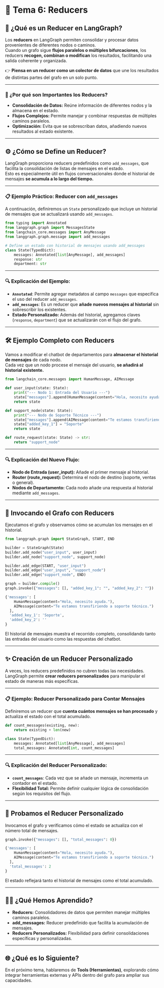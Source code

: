 # 🔄 Tema 6: Reducers

## 🚀 ¿Qué es un Reducer en LangGraph?  

Los **reducers** en LangGraph permiten consolidar y procesar datos provenientes de diferentes nodos o caminos.  
Cuando un grafo sigue **flujos paralelos o múltiples bifurcaciones**, los reducers **recogen, combinan o modifican** los resultados, facilitando una salida coherente y organizada.  

👉 **Piensa en un reducer como un colector de datos** que une los resultados de distintas partes del grafo en un solo punto.  

---

### 🧠 ¿Por qué son Importantes los Reducers?  

- **Consolidación de Datos:** Reúne información de diferentes nodos y la almacena en el estado.  
- **Flujos Complejos:** Permite manejar y combinar respuestas de múltiples caminos paralelos.  
- **Optimización:** Evita que se sobrescriban datos, añadiendo nuevos resultados al estado existente.  

---

## ⚙️ ¿Cómo se Define un Reducer?  

LangGraph proporciona reducers predefinidos como `add_messages`, que facilita la consolidación de listas de mensajes en el estado.  
Esto es especialmente útil en flujos conversacionales donde el historial de mensajes **se acumula a lo largo del tiempo.**  

---

### 📋 Ejemplo Práctico: Reducer con `add_messages`  

A continuación, definiremos un `State` personalizado que incluye un historial de mensajes que se actualizará usando `add_messages`.  

```python
from typing import Annotated
from langgraph.graph import MessagesState
from langchain_core.messages import AnyMessage
from langgraph.graph.message import add_messages

# Define un estado con historial de mensajes usando add_messages
class State(TypedDict):
    messages: Annotated[list[AnyMessage], add_messages]
    response: str
    department: str
``` 

---

### 🔍 Explicación del Ejemplo:  

- **`Annotated`**: Permite agregar metadatos al campo `messages` que especifica el uso del reducer `add_messages`.  
- **`add_messages`**: Es un reducer que **añade nuevos mensajes al historial** sin sobrescribir los existentes.  
- **Estado Personalizado:** Además del historial, agregamos claves (`response`, `department`) que se actualizarán con el flujo del grafo.  

---  

## 🛠️ Ejemplo Completo con Reducers  

Vamos a modificar el chatbot de departamentos para **almacenar el historial de mensajes** de cada nodo.  
Cada vez que un nodo procese el mensaje del usuario, **se añadirá al historial existente.**  

```python
from langchain_core.messages import HumanMessage, AIMessage

def user_input(state: State):
    print("--- Nodo 1: Entrada del Usuario ---")
    state["messages"].append(HumanMessage(content="Hola, necesito ayuda."))
    return state

def support_node(state: State):
    print("--- Nodo de Soporte Técnico ---")
    state["messages"].append(AIMessage(content="Te estamos transfiriendo a soporte técnico."))
    state["added_key_1"] = "Soporte"
    return state

def route_request(state: State) -> str:
    return "support_node"
```  

---

### 🔍 Explicación del Nuevo Flujo:  

- **Nodo de Entrada (user_input):** Añade el primer mensaje al historial.  
- **Router (route_request):** Determina el nodo de destino (soporte, ventas o general).  
- **Nodos de Departamento:** Cada nodo añade una respuesta al historial mediante `add_messages`.  

---

## 🚀 Invocando el Grafo con Reducers  

Ejecutamos el grafo y observamos cómo se acumulan los mensajes en el historial.  

```python
from langgraph.graph import StateGraph, START, END

builder = StateGraph(State)
builder.add_node("user_input", user_input)
builder.add_node("support_node", support_node)

builder.add_edge(START, "user_input")
builder.add_edge("user_input", "support_node")
builder.add_edge("support_node", END)

graph = builder.compile()
graph.invoke({"messages": [], "added_key_1": "", "added_key_2": ""})
``` 

```python title="Resultado"
{'messages': [
    HumanMessage(content="Hola, necesito ayuda."), 
    AIMessage(content="Te estamos transfiriendo a soporte técnico.")
  ], 
  'added_key_1': 'Soporte', 
  'added_key_2': ''
}

``` 

El historial de mensajes muestra el recorrido completo, consolidando tanto las entradas del usuario como las respuestas del chatbot.  

---

## ✨ Creación de un Reducer Personalizado  

A veces, los reducers predefinidos no cubren todas las necesidades. LangGraph permite **crear reducers personalizados** para manipular el estado de maneras más específicas.  

---

### 📋 Ejemplo: Reducer Personalizado para Contar Mensajes  

Definiremos un reducer que **cuenta cuántos mensajes se han procesado** y actualiza el estado con el total acumulado.  
 
```python
def count_messages(existing, new):
    return existing + len(new)

class State(TypedDict):
    messages: Annotated[list[AnyMessage], add_messages]
    total_messages: Annotated[int, count_messages]
``` 

---

### 🔍 Explicación del Reducer Personalizado:  

- **`count_messages`**: Cada vez que se añade un mensaje, incrementa un contador en el estado.  
- **Flexibilidad Total:** Permite definir cualquier lógica de consolidación según los requisitos del flujo.  

---

## 🚀 Probamos el Reducer Personalizado  

Invocamos el grafo y verificamos cómo el estado se actualiza con el número total de mensajes.  
  
```python
graph.invoke({"messages": [], "total_messages": 0})
``` 

```python title="Resultado"
{'messages': [
    HumanMessage(content="Hola, necesito ayuda."), 
    AIMessage(content="Te estamos transfiriendo a soporte técnico.")
  ], 
  'total_messages': 2
}
``` 

El estado reflejará tanto el historial de mensajes como el total acumulado.  

---

## 🧑‍🏫 ¿Qué Hemos Aprendido?  

- **Reducers:** Consolidadores de datos que permiten manejar múltiples caminos paralelos.  
- **add_messages:** Reducer predefinido que facilita la acumulación de mensajes.  
- **Reducers Personalizados:** Flexibilidad para definir consolidaciones específicas y personalizadas.  

---

## 🌐 ¿Qué es lo Siguiente?  

En el próximo tema, hablaremos de **Tools (Herramientas)**, explorando cómo integrar herramientas externas y APIs dentro del grafo para ampliar sus capacidades.  
